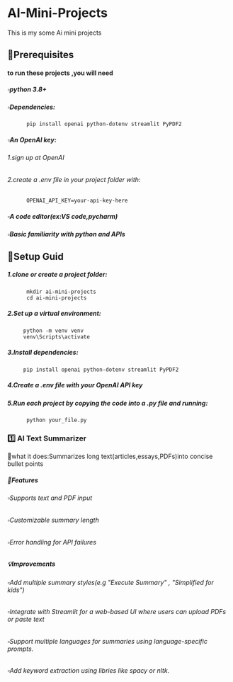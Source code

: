 # AI-Mini-Projects
This is my some Ai mini projects

## 📑Prerequisites
#### to run these projects ,you will need
##### ▫️python 3.8+
##### ▫️Dependencies:
          pip install openai python-dotenv streamlit PyPDF2
##### ▫️An OpenAI key:
###### 1.sign up at OpenAI
###### 2.create a .env file in your project folder with:
          OPENAI_API_KEY=your-api-key-here
##### ▫️A code editor(ex:VS code,pycharm)
##### ▫️Basic familiarity with python and APIs

## 🔧Setup Guid
#####  1.clone or create a project folder:
          mkdir ai-mini-projects
          cd ai-mini-projects
##### 2.Set up a virtual environment:
         python -m venv venv
         venv\Scripts\activate
##### 3.Install dependencies:
         pip install openai python-dotenv streamlit PyPDF2
##### 4.Create a .env file with your OpenAI API key
##### 5.Run each project by copying the code  into a .py file and running:
          python your_file.py


### 1️⃣ AI Text Summarizer
📌what it does:Summarizes long text(articles,essays,PDFs)into concise bullet points

##### 🎯Features
######   ▫️Supports text and PDF input
######   ▫️Customizable summary length
######   ▫️Error handling for API failures

##### 💡Improvements
######  ▫️Add multiple summary styles(e.g "Execute Summary" , "Simplified for kids")
######  ▫️Integrate with Streamlit for a web-based UI where users can upload PDFs or paste text
######  ▫️Support multiple languages for summaries using language-specific prompts.
######  ▫️Add keyword extraction using libries like *spacy* or *nltk*.
          
